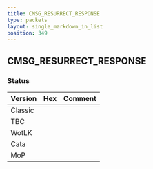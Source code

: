```yaml
---
title: CMSG_RESURRECT_RESPONSE
type: packets
layout: single_markdown_in_list
position: 349
---
```


## CMSG_RESURRECT_RESPONSE

### Status

Version | Hex | Comment
---------- | ---------- | ---------- 
Classic |  |  
TBC |  |  
WotLK |  |  
Cata |  |  
MoP |  |  